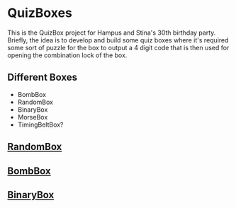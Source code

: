 # QuizBoxes
This is the QuizBox project for Hampus and Stina's 30th birthday party.
Briefly, the idea is to develop and build some quiz boxes where it's required some sort
of puzzle for the box to output a 4 digit code that is then used for opening
the combination lock of the box.

## Different Boxes
- BombBox
- RandomBox
- BinaryBox
- MorseBox
- TimingBeltBox?



## [RandomBox](./randomBox/README.md)


## [BombBox](./timerBox/README.md)


## [BinaryBox](./BinaryBox/README.md)
